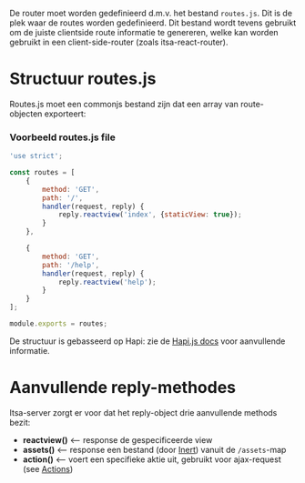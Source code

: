 De router moet worden gedefinieerd d.m.v. het bestand `routes.js`. Dit is de plek waar de routes worden gedefinieerd. Dit bestand wordt tevens gebruikt om de juiste clientside route informatie te genereren, welke kan worden gebruikt in een client-side-router (zoals itsa-react-router).

# Structuur routes.js

Routes.js moet een commonjs bestand zijn dat een array van route-objecten exporteert:

### Voorbeeld routes.js file
```js
'use strict';

const routes = [
    {
        method: 'GET',
        path: '/',
        handler(request, reply) {
            reply.reactview('index', {staticView: true});
        }
    },

    {
        method: 'GET',
        path: '/help',
        handler(request, reply) {
            reply.reactview('help');
        }
    }
];

module.exports = routes;
```

De structuur is gebasseerd op Hapi: zie de [Hapi.js docs](http://hapijs.com) voor aanvullende informatie.

# Aanvullende reply-methodes

Itsa-server zorgt er voor dat het reply-object drie aanvullende methods bezit:

* **reactview()** <-- response de gespecificeerde view
* **assets()** <-- response een bestand (door [Inert](https://github.com/hapijs/inert)) vanuit de `/assets`-map
* **action()** <-- voert een specifieke aktie uit, gebruikt voor ajax-request (see [Actions](/actions))